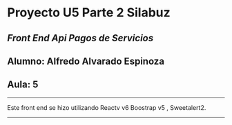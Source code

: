 # **Proyecto U5 Parte 2 Silabuz**

## _Front End Api Pagos de Servicios_
## **Alumno**: Alfredo Alvarado Espinoza
## **Aula**: 5

___

Este front end se hizo utilizando Reactv v6 Boostrap v5 , Sweetalert2.
___


